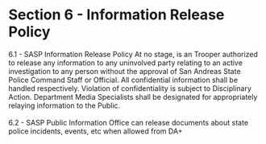 # Section 6 - Information Release Policy

6.1 - SASP Information Release Policy At no stage, is an Trooper authorized to release any information to any uninvolved party relating to an active investigation to any person without the approval of San Andreas State Police Command Staff or Official. All confidential information shall be handled respectively. Violation of confidentiality is subject to Disciplinary Action. Department Media Specialists shall be designated for appropriately relaying information to the Public.\
\
6.2 - SASP Public Information Office can release documents about state police incidents, events, etc when allowed from DA+
